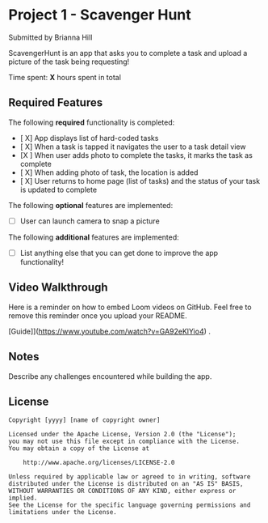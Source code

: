 # Project 1 - Scavenger Hunt

Submitted by Brianna Hill 

ScavengerHunt is an app that asks you to complete a task and upload a picture of the task being requesting!

Time spent: **X** hours spent in total

## Required Features

The following **required** functionality is completed:

- [ X] App displays list of hard-coded tasks
- [ X] When a task is tapped it navigates the user to a task detail view
- [X ] When user adds photo to complete the tasks, it marks the task as complete
- [ X] When adding photo of task, the location is added
- [ X] User returns to home page (list of tasks) and the status of your task is updated to complete
 
The following **optional** features are implemented:

- [ ] User can launch camera to snap a picture	

The following **additional** features are implemented:

- [ ] List anything else that you can get done to improve the app functionality!

## Video Walkthrough

Here is a reminder on how to embed Loom videos on GitHub. Feel free to remove this reminder once you upload your README. 

[Guide]](https://www.youtube.com/watch?v=GA92eKlYio4) .

## Notes

Describe any challenges encountered while building the app.

## License

    Copyright [yyyy] [name of copyright owner]

    Licensed under the Apache License, Version 2.0 (the "License");
    you may not use this file except in compliance with the License.
    You may obtain a copy of the License at

        http://www.apache.org/licenses/LICENSE-2.0

    Unless required by applicable law or agreed to in writing, software
    distributed under the License is distributed on an "AS IS" BASIS,
    WITHOUT WARRANTIES OR CONDITIONS OF ANY KIND, either express or implied.
    See the License for the specific language governing permissions and
    limitations under the License.
